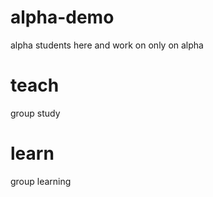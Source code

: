 # alpha-demo
alpha students here and work on only on alpha

# teach
group study

# learn
group learning